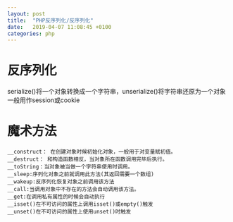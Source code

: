```yaml
---
layout: post
title:  "PHP反序列化/反序列化"
date:   2019-04-07 11:08:45 +0100
categories: php
---
```

# 反序列化  
serialize()将一个对象转换成一个字符串，unserialize()将字符串还原为一个对象  
一般用作session或cookie  
# 魔术方法
```
__construct： 在创建对象时候初始化对象，一般用于对变量赋初值。
__destruct： 和构造函数相反，当对象所在函数调用完毕后执行。
__toString：当对象被当做一个字符串使用时调用。
__sleep:序列化对象之前就调用此方法(其返回需要一个数组)
__wakeup:反序列化恢复对象之前调用该方法
__call:当调用对象中不存在的方法会自动调用该方法。
__get:在调用私有属性的时候会自动执行
__isset()在不可访问的属性上调用isset()或empty()触发
__unset()在不可访问的属性上使用unset()时触发
```  
